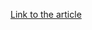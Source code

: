 [Link to the article](https://research.nccgroup.com/2023/09/11/from-ermac-to-hook-investigating-the-technical-differences-between-two-android-malware-variants/)
